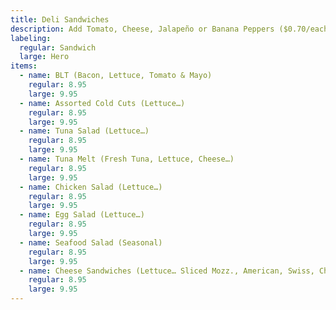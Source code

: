 ```yaml
---
title: Deli Sandwiches
description: Add Tomato, Cheese, Jalapeño or Banana Peppers ($0.70/each)
labeling:
  regular: Sandwich
  large: Hero
items:
  - name: BLT (Bacon, Lettuce, Tomato & Mayo)
    regular: 8.95
    large: 9.95
  - name: Assorted Cold Cuts (Lettuce…)
    regular: 8.95
    large: 9.95
  - name: Tuna Salad (Lettuce…)
    regular: 8.95
    large: 9.95
  - name: Tuna Melt (Fresh Tuna, Lettuce, Cheese…)
    regular: 8.95
    large: 9.95
  - name: Chicken Salad (Lettuce…)
    regular: 8.95
    large: 9.95
  - name: Egg Salad (Lettuce…)
    regular: 8.95
    large: 9.95
  - name: Seafood Salad (Seasonal)
    regular: 8.95
    large: 9.95
  - name: Cheese Sandwiches (Lettuce… Sliced Mozz., American, Swiss, Cheddar, etc…)
    regular: 8.95
    large: 9.95
---
```


